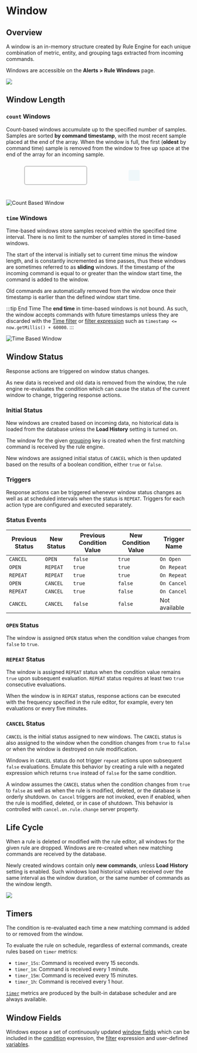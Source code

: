 # Window

## Overview

A window is an in-memory structure created by Rule Engine for each unique combination of metric, entity, and grouping tags extracted from incoming commands.

Windows are accessible on the **Alerts > Rule Windows** page.

![](./images/rule-windows.png)

## Window Length

### `count` Windows

Count-based windows accumulate up to the specified number of samples. Samples are sorted **by command timestamp**, with the most recent sample placed at the end of the array. When the window is full, the first (**oldest** by command time) sample is removed from the window to free up space at the end of the array for an incoming sample.

<svg version="1.1" baseProfile="full" width="400" height="70" xmlns="http://www.w3.org/2000/svg">
<style type="text/css" >
<![CDATA[
    rect {
        fill: #0099cc;
        opacity: 0;
    }
    @keyframes abc {
      0%   {transform: translate(350px, 20px); opacity: 0;}
      10%  {transform: translate(65px, 20px); opacity: 1;}
      39%  {transform: translate(65px, 20px); opacity: 1;}
      40%, 100% {transform: translate(20px, 20px); opacity: 0;}
    }
    @keyframes abc2 {
      0%, 10% {transform: translate(350px, 20px); opacity: 0;}
      20%  {transform: translate(120px, 20px); opacity: 1;}
      39%  {transform: translate(120px, 20px)}
      40%  {transform: translate(65px, 20px)}
      49%  {transform: translate(65px, 20px); opacity: 1;}
      50%, 100% {transform: translate(20px, 20px); opacity: 0;}
    }
    @keyframes abc3 {
      0%, 20% {transform: translate(350px, 20px); opacity: 0;}
      30%  {transform: translate(175px, 20px); opacity: 1;}
      39%  {transform: translate(175px, 20px)}
      40%  {transform: translate(120px, 20px)}
      49%  {transform: translate(120px, 20px)}
      50%  {transform: translate(65px, 20px)}
      59%  {transform: translate(65px, 20px); opacity: 1;}
      60%, 100% {transform: translate(20px, 20px); opacity: 0;}
    }
    @keyframes base {
      0%   {transform: translate(350px, 20px); opacity: 0;}
      25%  {transform: translate(175px, 20px); opacity: 1;}
      49%  {transform: translate(175px, 20px)}
      50%  {transform: translate(120px, 20px)}
      74%  {transform: translate(120px, 20px)}
      75%  {transform: translate(65px, 20px)}
      95%  {transform: translate(65px, 20px); opacity: 1;}
      100% {transform: translate(20px, 20px); opacity: 0;}
    }
    @keyframes alert {
      0%, 74%  {stroke: #E81B00; stroke-width:2}  
      75%,100%  {stroke: silver; stroke-width:2}
    }
    .init-1 {
      animation: abc 15s 0s 1 linear;
    }
    .init-2 {
      animation: abc2 15s 0s 1 linear;
    }
    .init-3 {
      animation: abc3 15s 0s 1 linear;
    }
    .rep-4-5 {
      animation: base 6.0s 4.5s linear infinite;
    }
    .rep-6-0 {
      animation: base 6.0s 6.0s linear infinite;
    }
    .rep-7-5 {
      animation: base 6.0s 7.5s linear infinite;
    }
    .rep-9-0 {
      animation: base 6.0s 9.0s linear infinite;
    }  
    .rep-alert {
      animation: alert 6.0s 9.0s linear infinite;
    }
]]>
</style>  

<rect id="win" width="170" height="50" rx="5" ry="5" x="50" y="10" style="stroke-width:2;stroke:silver;fill:white;opacity:1" class="rep-alert" fill="white" />
<rect transform="translate(350,20)" width="30" height="30" rx="3" ry="3" class="evt init-1"/>
<rect transform="translate(350,20)" width="30" height="30" rx="3" ry="3" class="evt init-2"/>
<rect transform="translate(350,20)" width="30" height="30" rx="3" ry="3" class="evt init-3"/>
<rect transform="translate(350,20)" width="30" height="30" rx="3" ry="3" class="evt rep-4-5"/>
<rect transform="translate(350,20)" width="30" height="30" rx="3" ry="3" class="evt rep-6-0"/>
<rect transform="translate(350,20)" width="30" height="30" rx="3" ry="3" style="fill:#E81B00" class="evt rep-7-5"/>
<rect transform="translate(350,20)" width="30" height="30" rx="3" ry="3" class="evt rep-9-0"/>

</svg>
<br/><br/>

![Count Based Window](./images/count_based_window3.png "count_based_window")

### `time` Windows

Time-based windows store samples received within the specified time interval. There is no limit to the number of samples stored in time-based windows.

The start of the interval is initially set to current time minus the window length, and is constantly incremented as time passes, thus these windows are sometimes referred to as **sliding** windows. If the timestamp of the incoming command is equal to or greater than the window start time, the command is added to the window.

Old commands are automatically removed from the window once their timestamp is earlier than the defined window start time.

<!-- markdownlint-enable MD032 -->
:::tip End Time
The **end time** in time-based windows is not bound. As such, the window accepts commands with future timestamps unless they are discarded with the [Time filter](filters.md#time-offset-filter) or [filter expression](filters.md#filter-expression) such as `timestamp <= now.getMillis() + 60000`.
:::
<!-- markdownlint-disable MD031 MD032 -->

![Time Based Window](./images/time_based_window3.png)

## Window Status

Response actions are triggered on window status changes.

As new data is received and old data is removed from the window, the rule engine re-evaluates the condition which can cause the status of the current window to change, triggering response actions.

### Initial Status

New windows are created based on incoming data, no historical data is loaded from the database unless the **Load History** setting is turned on.

The window for the given [grouping](grouping.md) key is created when the first matching command is received by the rule engine.

New windows are assigned initial status of `CANCEL` which is then updated based on the results of a boolean condition, either `true` or `false`.

### Triggers

Response actions can be triggered whenever window status changes as well as at scheduled intervals when the status is `REPEAT`. Triggers for each action type are configured and executed separately.

### Status Events

| Previous Status | New Status | Previous Condition Value | New Condition Value | Trigger Name |
| --- | --- | --- | --- | --- |
| `CANCEL` | `OPEN` | `false` | `true` | `On Open` |
| `OPEN`  | `REPEAT` | `true` | `true` | `On Repeat` |
| `REPEAT` | `REPEAT` | `true` | `true` | `On Repeat` |
| `OPEN` | `CANCEL` | `true` | `false` | `On Cancel` |
| `REPEAT` | `CANCEL` | `true` | `false` | `On Cancel` |
| `CANCEL` | `CANCEL` | `false` | `false` | Not available |

### `OPEN` Status

The window is assigned `OPEN` status when the condition value changes from `false` to `true`.

### `REPEAT` Status

The window is assigned `REPEAT` status when the condition value remains `true` upon subsequent evaluation. `REPEAT` status requires at least two `true` consecutive evaluations.

When the window is in `REPEAT` status, response actions can be executed with the frequency specified in the rule editor, for example, every ten evaluations or every five minutes.

### `CANCEL` Status

`CANCEL` is the initial status assigned to new windows. The `CANCEL` status is also assigned to the window when the condition changes from `true` to `false` or when the window is destroyed on rule modification.

Windows in `CANCEL` status do not trigger `repeat` actions upon subsequent `false` evaluations. Emulate this behavior by creating a rule with a negated expression which returns `true` instead of `false` for the same condition.

A window assumes the `CANCEL` status when the condition changes from `true` to `false` as well as when the rule is modified, deleted, or the database is orderly shutdown. `On Cancel` triggers are not invoked, even if enabled, when the rule is modified, deleted, or in case of shutdown.  This behavior is controlled with `cancel.on.rule.change` server property.

## Life Cycle

When a rule is deleted or modified with the rule editor, all windows for the given rule are dropped. Windows are re-created when new matching commands are received by the database.

Newly created windows contain only **new commands**, unless **Load History** setting is enabled. Such windows load historical values received over the same interval as the window duration, or the same number of commands as the window length.

![](./images/load-history.png)

## Timers

The condition is re-evaluated each time a new matching command is added to or removed from the window.

To evaluate the rule on schedule, regardless of external commands, create rules based on `timer` metrics:

* `timer_15s`: Command is received every 15 seconds.
* `timer_1m`: Command is received every 1 minute.
* `timer_15m`: Command is received every 15 minutes.
* `timer_1h`: Command is received every 1 hour.

[`timer`](scheduled-rules.md) metrics are produced by the built-in database scheduler and are always available.

## Window Fields

Windows expose a set of continuously updated [window fields](window-fields.md) which can be included in the [condition](condition.md) expression, the [filter](filters.md) expression and user-defined [variables](variables.md).
